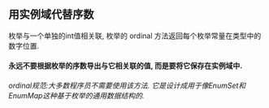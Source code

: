 ## 用实例域代替序数

枚举与一个单独的int值相关联, 枚举的 ordinal 方法返回每个枚举常量在类型中的数字位置.

#### **永远不要根据枚举的序数导出与它相关联的值, 而是要将它保存在实例域中.**

_ordinal规范:大多数程序员不需要使用该方法. 它是设计成用于像EnumSet和EnumMap这种基于枚举的通用数据结构的._
